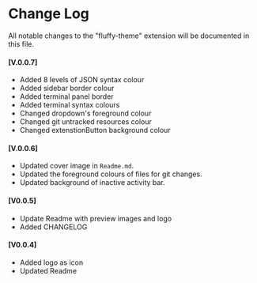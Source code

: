 # Change Log

All notable changes to the "fluffy-theme" extension will be documented in this file.

#### [V.0.0.7]

- Added 8 levels of JSON syntax colour
- Added sidebar border colour
- Added terminal panel border
- Added terminal syntax colours
- Changed dropdown's foreground colour
- Changed git untracked resources colour
- Changed extenstionButton background colour

#### [V.0.0.6]

- Updated cover image in `Readme.md`.
- Updated the foreground colours of files for git changes.
- Updated background of inactive activity bar.

#### [V0.0.5]

- Update Readme with preview images and logo
- Added CHANGELOG

#### [V0.0.4]

- Added logo as icon
- Updated Readme
